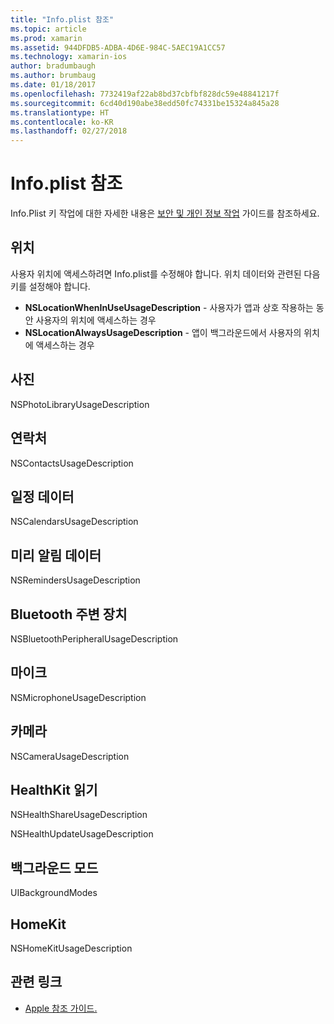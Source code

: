 ```yaml
---
title: "Info.plist 참조"
ms.topic: article
ms.prod: xamarin
ms.assetid: 944DFDB5-ADBA-4D6E-984C-5AEC19A1CC57
ms.technology: xamarin-ios
author: bradumbaugh
ms.author: brumbaug
ms.date: 01/18/2017
ms.openlocfilehash: 7732419af22ab8bd37cbfbf828dc59e48841217f
ms.sourcegitcommit: 6cd40d190abe38edd50fc74331be15324a845a28
ms.translationtype: HT
ms.contentlocale: ko-KR
ms.lasthandoff: 02/27/2018
---
```

# <a name="infoplist-reference"></a>Info.plist 참조

Info.Plist 키 작업에 대한 자세한 내용은 [보안 및 개인 정보 작업](~/ios/app-fundamentals/security-privacy.md) 가이드를 참조하세요. 

## <a name="location"></a>위치 

사용자 위치에 액세스하려면 Info.plist를 수정해야 합니다. 위치 데이터와 관련된 다음 키를 설정해야 합니다. 

* **NSLocationWhenInUseUsageDescription** - 사용자가 앱과 상호 작용하는 동안 사용자의 위치에 액세스하는 경우 
* **NSLocationAlwaysUsageDescription** - 앱이 백그라운드에서 사용자의 위치에 액세스하는 경우

## <a name="photos"></a>사진 

NSPhotoLibraryUsageDescription  

## <a name="contacts"></a>연락처 

NSContactsUsageDescription 

## <a name="calendar-data"></a>일정 데이터 
    
NSCalendarsUsageDescription 

## <a name="reminder-data"></a>미리 알림 데이터 
    
NSRemindersUsageDescription 

## <a name="bluetooth-peripherals"></a>Bluetooth 주변 장치 
    
NSBluetoothPeripheralUsageDescription 

## <a name="microphone"></a>마이크 

NSMicrophoneUsageDescription 

## <a name="camera"></a>카메라 
    
NSCameraUsageDescription 

## <a name="reading-healthkit"></a>HealthKit 읽기  

NSHealthShareUsageDescription 

NSHealthUpdateUsageDescription 

## <a name="background-modes"></a>백그라운드 모드 
    
UIBackgroundModes 

## <a name="homekit"></a>HomeKit 

NSHomeKitUsageDescription 


## <a name="related-links"></a>관련 링크

- [Apple 참조 가이드.](https://developer.apple.com/library/content/documentation/General/Reference/InfoPlistKeyReference/Articles/iPhoneOSKeys.html#//apple_ref/doc/uid/TP40009252-SW10)
